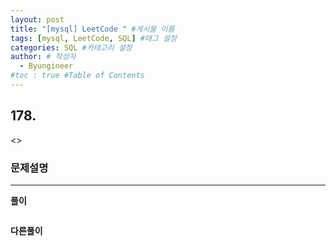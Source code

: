 ```yaml
---
layout: post
title: "[mysql] LeetCode " #게시물 이름
tags: [mysql, LeetCode, SQL] #태그 설정
categories: SQL #카테고리 설정
author: # 작성자
  - Byungineer
#toc : true #Table of Contents
---
```



## 178.
<>

### 문제설명


---

**풀이**
```SQL

```

**다른풀이**
```SQL

```

